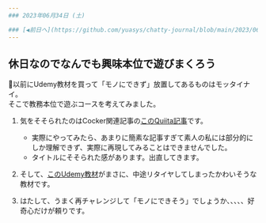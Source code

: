 ```yaml
---
### 2023年06月34日 (土)

### [◀️前日へ](https://github.com/yuasys/chatty-journal/blob/main/2023/06/2023-06-02.md)--- 2023(令和5)年6月3日(土)赤口 ---[翌日へ▶️](https://github.com/yuasys/chatty-journal/blob/main/2023/06/2023-06-04.md)
---
```


## 休日なのでなんでも興味本位で遊びまくろう

📌以前にUdemy教材を買って「モノにできず」放置してあるものはモッタイナイ。  
そこで教務本位で遊ぶコースを考えてみました。

1. 気をそそられたのはCocker関連記事の[このQuiita記事](https://qiita.com/takoraisutaro/items/da90d5e4b6027e36bcbd)です。

   - 実際にやってみたら、あまりに簡素な記事すぎて素人の私には部分的にしか理解できず、実際に再現してみることはできませんでした。
   - タイトルにそそられた感があります。出直してきます。


3. そして、[このUdemy教材](https://www.udemy.com/course/pythondjango-a/)がまさに、中途リタイヤしてしまったかわいそうな教材です。
4. はたして、うまく再チャレンジして「モノにできそう」でしょうか、、、、、好奇心だけが頼りです。



